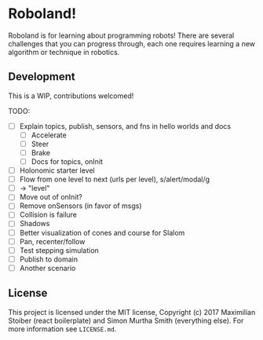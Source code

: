 # Roboland!

Roboland is for learning about programming robots! There are several challenges
that you can progress through, each one requires learning a new algorithm or
technique in robotics.


## Development

This is a WIP, contributions welcomed!

TODO:

* [ ] Explain topics, publish, sensors, and fns in hello worlds and docs
  * [ ] Accelerate
  * [ ] Steer
  * [ ] Brake
  * [ ] Docs for topics, onInit
* [ ] Holonomic starter level
* [ ] Flow from one level to next (urls per level), s/alert/modal/g
* [ ] → "level"
* [ ] Move out of onInit?
* [ ] Remove onSensors (in favor of msgs)
* [ ] Collision is failure
* [ ] Shadows
* [ ] Better visualization of cones and course for Slalom
* [ ] Pan, recenter/follow
* [ ] Test stepping simulation
* [ ] Publish to domain
* [ ] Another scenario

## License

This project is licensed under the MIT license, Copyright (c) 2017 Maximilian
Stoiber (react boilerplate) and Simon Murtha Smith (everything else). For more
information see `LICENSE.md`.
